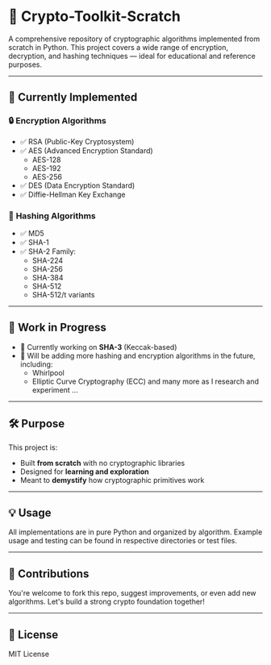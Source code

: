 # 🔐 Crypto-Toolkit-Scratch

A comprehensive repository of cryptographic algorithms implemented from scratch in Python. This project covers a wide range of encryption, decryption, and hashing techniques — ideal for educational and reference purposes.

---

## 📌 Currently Implemented

### 🔒 **Encryption Algorithms**
- ✅ RSA (Public-Key Cryptosystem)
- ✅ AES (Advanced Encryption Standard)
  - AES-128
  - AES-192
  - AES-256
- ✅ DES (Data Encryption Standard)
- ✅ Diffie-Hellman Key Exchange

### 🧠 **Hashing Algorithms**
- ✅ MD5
- ✅ SHA-1
- ✅ SHA-2 Family:
  - SHA-224
  - SHA-256
  - SHA-384
  - SHA-512
  - SHA-512/t variants

---

## 🚧 Work in Progress

- 🔄 Currently working on **SHA-3** (Keccak-based)
- 🧪 Will be adding more hashing and encryption algorithms in the future, including:
  - Whirlpool
  - Elliptic Curve Cryptography (ECC)
  and many more as I research and experiment ... 
---

## 🛠️ Purpose

This project is:
- Built **from scratch** with no cryptographic libraries
- Designed for **learning and exploration**
- Meant to **demystify** how cryptographic primitives work

---

## 💡 Usage

All implementations are in pure Python and organized by algorithm. Example usage and testing can be found in respective directories or test files.

---

## 🤝 Contributions

You're welcome to fork this repo, suggest improvements, or even add new algorithms. Let's build a strong crypto foundation together!

---

## 📜 License

MIT License
